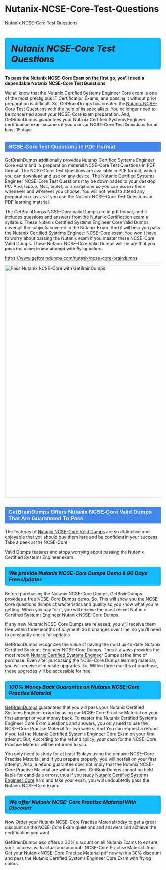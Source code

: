 # Nutanix-NCSE-Core-Test-Questions
Nutanix NCSE-Core Test Questions
<h1><strong><span style="display: block; color: #000000; background: #14BDFF; border: 0.5px solid #AED6F1; border-left: 3px solid #3498DB; padding: .6em; border-radius: 6px;">                     <em>Nutanix NCSE-Core <span class="exam_variation">Test Questions</span> </em>                </span></strong>            </h1>                        <p><strong>To pass the Nutanix NCSE-Core Exam on the first go, you'll need a dependable Nutanix NCSE-Core <span class="exam_variation">Test Questions</span></strong></p>                        <p>We all know that the Nutanix Certified Systems Engineer Core exam is one of the most prestigious IT Certification Exams,             and passing it without prior preparation is difficult. So, GetBrainDumps has created the <a href="https://www.getbraindumps.com/nutanix/ncse-core-braindumps">Nutanix NCSE-Core <span class="exam_variation">Test Questions</span></a> with the help of its specialists.             You no longer need to be concerned about your NCSE-Core exam preparation. And, GetBrainDumps guarantees your Nutanix Certified Systems Engineer certification             exam success if you use our NCSE-Core <span class="exam_variation">Test Questions</span> for at least 15 days.</p>                        <h2 style="background: #4287ec; border: 1px solid #cccccc; padding: 5px 10px;">                <span style="color: #ffffff;">                    <span style="font-size: 11pt;">                        <span style="line-height: normal;">                            <span style="font-family: Calibri,sans-serif;">                                <strong>                                    <span style="font-size: 13.0pt;">NCSE-Core <span class="exam_variation">Test Questions</span> in PDF Format</span>                                </strong>                            </span>                        </span>                    </span>                </span>            </h2>                        <p>GetBrainDumps additionally provides Nutanix Certified Systems Engineer Core exam and its preparation material NCSE-Core <span class="exam_variation">Test Questions</span> in PDF format.             The NCSE-Core <span class="exam_variation">Test Questions</span> are available in PDF format, which you can download and use on any device. The Nutanix Certified Systems Engineer NCSE-Core <span class="exam_variation">Test Questions</span> may be downloaded             to your desktop PC. And, laptop, Mac, tablet, or smartphone so you can access them whenever and wherever you choose. You will not need to attend any preparation classes if you use             the Nutanix NCSE-Core <span class="exam_variation">Test Questions</span> in PDF learning material. </p>                        <p>The GetBrainDumps NCSE-Core <span class="exam_variation2">Valid Dumps</span> are in pdf format, and  it includes questions and answers from the Nutanix Certification exam's syllabus. These             Nutanix Certified Systems Engineer Core <span class="exam_variation2">Valid Dumps</span> cover all the subjects covered in the Nutanix Exam. And it will help you pass the             Nutanix Certified Systems Engineer NCSE-Core exam. You won't have to worry about passing the Nutanix exam if you master these NCSE-Core <span class="exam_variation2">Valid Dumps</span>.             These Nutanix NCSE-Core <span class="exam_variation2">Valid Dumps</span> will ensure that you pass the exam in one attempt with flying colors.</p>                        <p><a href="https://www.getbraindumps.com/nutanix/ncse-core-braindumps">https://www.getbraindumps.com/nutanix/ncse-core-braindumps</a></p>                        <p><a href="https://www.getbraindumps.com/"><img src="https://www.getbraindumps.com/images/get-updated-exam-questions-with-discount-getbraindumps.jpg" class="postImage" alt="Pass Nutanix NCSE-Core with GetBrainDumps" width="750"></a></p>                            <h2 style="background: #4287ec; border: 1px solid #cccccc; padding: 5px 10px;">                <span style="color: #ffffff;">                    <span style="font-size: 11pt;">                        <span style="line-height: normal;">                            <span style="font-family: Calibri,sans-serif;">                                <strong>                                    <span style="font-size: 13.0pt;">GetBrainDumps Offers Nutanix NCSE-Core <span class="exam_variation2">Valid Dumps</span> That Are Guaranteed To Pass</span>                                </strong>                            </span>                        </span>                    </span>                </span>            </h2>                        <p>The features of <a href="https://www.getbraindumps.com/nutanix-braindumps.html">Nutanix NCSE-Core <span class="exam_variation2">Valid Dumps</span></a> are so distinctive and enjoyable that you should buy them here and be confident in your success. Take a peek at the NCSE-Core</p>            <p> <span class="exam_variation2">Valid Dumps</span> features and stops worrying about passing the Nutanix Certified Systems Engineer exam.</p>                        <h3>                <strong>                    <span style="display: block; color: #000000; background: #14BDFF; border: 0.5px solid #AED6F1; border-left: 3px solid #3498DB; padding: .6em; border-radius: 6px;">                        <em>We provide Nutanix NCSE-Core <span class="exam_variation3">Dumps</span> Demo &amp; 90 Days Free Updates</em>                    </span>                </strong>            </h3>                        <p>Before purchasing the Nutanix NCSE-Core <span class="exam_variation3">Dumps</span>, GetBrainDumps provides a free NCSE-Core <span class="exam_variation3">Dumps</span> demo. So, This will show you the NCSE-Core questions dumps             characteristics and quality so you know what you're getting. When you pay for it, you will receive the most recent             Nutanix Certified Systems Engineer Nutanix NCSE-Core <span class="exam_variation3">Dumps</span>.</p>                        <p>If any new Nutanix NCSE-Core <span class="exam_variation3">Dumps</span> are released, you will receive them free within three months of payment.             So it changes over time, so you'll need to constantly check for updates.</p>                        <p>GetBrainDumps recognizes the value of having the most up-to-date Nutanix Certified Systems Engineer NCSE-Core <span class="exam_variation3">Dumps</span>. Thus it always provides the most recent             <a href="https://www.getbraindumps.com/nutanix/nutanix-certified-systems-engineer-braindumps.html">Nutanix Certified Systems Engineer</a> <span class="exam_variation3">Dumps</span> at the time of purchase. Even after purchasing the NCSE-Core <span class="exam_variation3">Dumps</span> learning material, you will receive immediate upgrades.             So, Within three months of purchase, these upgrades will be accessible for free.</p>                        <h3>                <strong>                    <span style="display: block; color: #000000; background: #14BDFF; border: 0.5px solid #AED6F1; border-left: 3px solid #3498DB; padding: .6em; border-radius: 6px;">                        <em>100% Money Back Guarantee on Nutanix NCSE-Core <span class="exam_variation4">Practise Material</span></em>                    </span>                </strong>            </h3>                        <p><a href="https://www.getbraindumps.com/">GetBrainDumps</a> guarantees that you will pass your Nutanix Certified Systems Engineer exam by using our NCSE-Core <span class="exam_variation4">Practise Material</span> on your first attempt or your money back.             To master the Nutanix Certified Systems Engineer Core Exam questions and answers, you only need to use the NCSE-Core <span class="exam_variation4">Practise Material</span> for             two weeks. And You can request a refund if you fail the Nutanix Certified Systems Engineer Core Exam on your first attempt. But, According to the refund policy, your cash             for the NCSE-Core <span class="exam_variation4">Practise Material</span> will be returned to you.</p>                        <p>You only need to study for at least 15 days using the genuine NCSE-Core <span class="exam_variation4">Practise Material</span>, and if you prepare properly, you will not fail on your first attempt.             Also, a refund guarantee does not imply that the Nutanix NCSE-Core <span class="exam_variation4">Practise Material</span> are without flaws. GetBrainDumps cannot be held liable for candidate errors,             thus if you study <a href="https://www.getbraindumps.com/nutanix/ncse-core-braindumps">Nutanix Certified Systems Engineer Core</a> hard and take your exam, you will undoubtedly pass the Nutanix NCSE-Core Exam. </p>                        <h3>                <strong>                    <span style="display: block; color: #000000; background: #14BDFF; border: 0.5px solid #AED6F1; border-left: 3px solid #3498DB; padding: .6em; border-radius: 6px;">                        <em>We offer Nutanix NCSE-Core <span class="exam_variation4">Practise Material</span> With Discount</em>                    </span>                </strong>            </h3>                        <p>Now Order your Nutanix NCSE-Core <span class="exam_variation4">Practise Material</span> today to get a great discount on the NCSE-Core Exam questions and answers and achieve the certification you want.</p>                        <p>GetBrainDumps also offers a 30% discount on all Nutanix Exams to ensure your success with actual and accurate NCSE-Core <span class="exam_variation4">Practise Material</span>. And Get your Nutanix NCSE-Core <span class="exam_variation4">Practise Material</span>             pdf now with a 30% discount and pass the Nutanix Certified Systems Engineer Core Exam with flying colors.</p>                    
